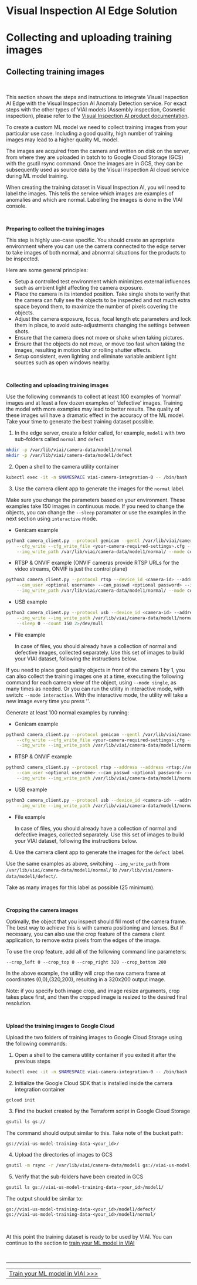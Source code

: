 # Visual Inspection AI Edge Solution

# Collecting and uploading training images

## Collecting training images

<br>

This section shows the steps and instructions to integrate Visual Inspection AI Edge with the Visual Inspection AI Anomaly Detection service. For exact steps with the other types of VIAI models (Assembly inspection, Cosmetic inspection), please refer to the [Visual Inspection AI product documentation](https://cloud.google.com/solutions/visual-inspection-ai).

To create a custom ML model we need to collect training images from your particular use case. Including a good quality, high number of training images may lead to a higher quality ML model. 

The images are acquired from the camera and written on disk on the server, from where they are uploaded in batch to to Google Cloud Storage (GCS) with the gsutil rsync command. Once the images are in GCS, they can be subsequently used as source data by the Visual Inspection AI cloud service during ML model training. 

When creating the training dataset in Visual Inspection AI, you will need to label the images. This tells the service which images are examples of anomalies and which are normal. Labelling the images is done in the VIAI console. 

<br>

__Preparing to collect the training images__

This step is highly use-case specific. You should create an apropriate environment where you can use the camera connected to the edge server to take images of both normal, and abnormal situations for the products to be inspected. 

Here are some general principles:
* Setup a controlled test environment which minimizes external influences such as ambient light affecting the camera exposure.
* Place the camera in its intended position. Take single shots to verify that the camera can fully see the objects to be inspected and not much extra space beyond them, to maximize the number of pixels covering the objects.
* Adjust the camera exposure, focus, focal length etc parameters and lock them in place, to avoid auto-adjustments changing the settings between shots.
* Ensure that the camera does not move or shake when taking pictures.
* Ensure that the objects do not move, or move too fast when taking the images, resulting in motion blur or rolling shutter effects.
* Setup consistent, even lighting and eliminate variable ambient light sources such as open windows nearby.

<br>

__Collecting and uploading training images__

Use the following commands to collect at least 100 examples of ‘normal’ images and at least a few dozen examples of ‘defective’ images. Training the model with more examples may lead to better results. The quality of these images will have a dramatic effect in the accuracy of the ML model. Take your time to generate the best training dataset possible.

1. In the edge server, create a folder called, for example, `model1` with two sub-folders called `normal` and `defect`

```bash
mkdir -p /var/lib/viai/camera-data/model1/normal
mkdir -p /var/lib/viai/camera-data/model1/defect
```

2. Open a shell to the camera utility container

```bash
kubectl exec -it -n $NAMESPACE viai-camera-integration-0 -- /bin/bash
```

3. Use the camera client app to generate the images for the `normal` label.

Make sure you change the parameters based on your environment. These examples take 150 images in continuous mode. 
If you need to change the objects, you can change the `--sleep` paramater or use the examples in the next section
using `interactive` mode.

* Genicam example

```bash
python3 camera_client.py --protocol genicam --gentl /var/lib/viai/camera-config/<your-camera-gentl-file> \
    --cfg_write --cfg_write_file <your-camera-required-settings>.cfg --device_id <camera-id> --img_write \
    --img_write_path /var/lib/viai/camera-data/model1/normal/ --mode continuous --sleep 0 --count 150
```

* RTSP & ONVIF example (ONVIF cameras provide RTSP URLs for the video streams, ONVIF is just the control plane)

```bash
python3 camera_client.py --protocol rtsp --device_id <camera-id> --address <rtsp://address:port> \
    --cam_user <optional username> --cam_passwd <optional password> --img_write \
    --img_write_path /var/lib/viai/camera-data/model1/normal/ --mode continuous --sleep 0 --count 150 
```

* USB example

```bash
python3 camera_client.py --protocol usb --device_id <camera-id> --address </dev/video0|1|2..> \
    --img_write --img_write_path /var/lib/viai/camera-data/model1/normal/ --mode continuous \
    --sleep 0 --count 150 2>/dev/null
```

* File example

    In case of files, you should already have a collection of normal and defective images, collected separately. Use this set of images to build your VIAI dataset, following the instructions below.


If you need to place good quality objects in front of the camera 1 by 1, you can also collect the training images one at a time, executing the following command for each camera view of the object, using `--mode single`, as many times as needed. Or you can run the utility in interactive mode, with switch: `--mode interactive`. With the interactive mode, the utility will take a new image every time you press '<enter>'.  

Generate at least 100 normal examples by running:

* Genicam example

```bash
python3 camera_client.py --protocol genicam --gentl /var/lib/viai/camera-config/<your-camera-gentl-file> \
    --cfg_write --cfg_write_file <your-camera-required-settings>.cfg --device_id <camera-id> \
    --img_write --img_write_path /var/lib/viai/camera-data/model1/normal/ --mode interactive 
```

* RTSP & ONVIF example

```bash
python3 camera_client.py --protocol rtsp --address --address <rtsp://address:port> \
    --cam_user <optional username> --cam_passwd <optional password> --device_id <camera-id> \
    --img_write --img_write_path /var/lib/viai/camera-data/model1/normal/ --mode interactive 
```

* USB example

```bash
python3 camera_client.py --protocol usb --device_id <camera-id> --address </dev/video0|1|2..> \
    --img_write --img_write_path /var/lib/viai/camera-data/model1/normal/ --mode interactive 2>/dev/null
```

* File example

    In case of files, you should already have a collection of normal and defective images, collected separately. Use this set of images to build your VIAI dataset, following the instructions below.

4. Use the camera client app to generate the images for the `defect` label.

Use the same examples as above, switching `--img_write_path` from `/var/lib/viai/camera-data/model1/normal/` to `/var/lib/viai/camera-data/model1/defect/`.

Take as many images for this label as possible (25 minimum).

<br>

__Cropping the camera images__

Optimally, the object that you inspect should fill most of the camera frame. The best way to achieve this is with camera positioning and lenses. But if necessary, you can also use the crop feature of the camera client application, to remove extra pixels from the edges of the image. 

To use the crop feature, add all of the following command line parameters:

`--crop_left 0 --crop_top 0 --crop_right 320 --crop_bottom 200`

In the above example, the utility will crop the raw camera frame at coordinates (0,0),(320,200), resulting in a 320x200 output image.

Note: if you specify both image crop, and image resize arguments, crop takes place first, and then the cropped image is resized to the desired final resolution.

<br>

__Upload the training images to Google Cloud__

Upload the two folders of training images to Google Cloud Storage using the following commands:

1. Open a shell to the camera utility container if you exited it after the previous steps

```bash
kubectl exec -it -n $NAMESPACE viai-camera-integration-0 -- /bin/bash
```

2. Initialize the Google Cloud SDK that is installed inside the camera integration container

```bash
gcloud init
```

3. Find the bucket created by the Terraform script in Google Cloud Storage 

```bash
gsutil ls gs://
```

The command should output similar to this. Take note of the bucket path:

```
gs://viai-us-model-training-data-<your_id>/
```

4. Upload the directories of images to GCS 

```bash
gsutil -m rsync -r /var/lib/viai/camera-data/model1 gs://viai-us-model-training-data-<your_id>/model1/
```

5. Verify that the sub-folders have been created in GCS

```bash
gsutil ls gs://viai-us-model-training-data-<your_id>/model1/
```

The output should be similar to:

```
gs://viai-us-model-training-data-<your_id>/model1/defect/
gs://viai-us-model-training-data-<your_id>/model1/normal/
```

<br>

At this point the training dataset is ready to be used by VIAI. You can continue to the section to [train your ML model in VIAI](./trainviai.md)



<br>

___

<table width="100%">
<tr><td><a href="./trainingviai.md">Train your ML model in VIAI >>></td></tr>
</table>




